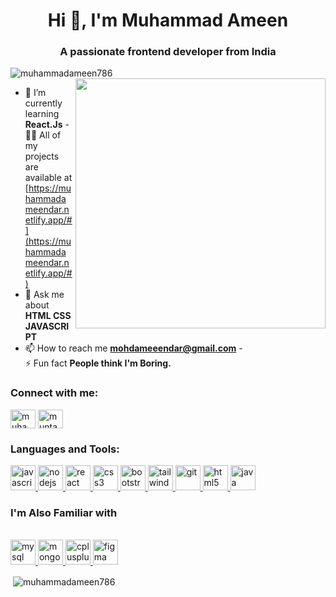 <h1 align="center">Hi 👋, I'm Muhammad Ameen</h1>
<h3 align="center">A passionate frontend developer from India</h3>

<p align="left">
  <img
    src="https://komarev.com/ghpvc/?username=muhammadameen786&label=Profile%20views&color=0e75b6&style=flat"
    alt="muhammadameen786"
  />
  <img src="https://tse1.mm.bing.net/th?id=OIP.IHy04Pnq1U2Li4K-E6LJIQHaE7&pid=Api&P=0" align="right" width=400>
</p>

- 🌱 I’m currently learning **React.Js** - 👨‍💻 All of my projects are available
at
[https://muhammadameendar.netlify.app/#](https://muhammadameendar.netlify.app/#)
- 💬 Ask me about **HTML CSS JAVASCRIPT**  <br>
- 📫 How to reach me
**mohdameeendar@gmail.com** - <br>
⚡ Fun fact **People think I'm Boring.**

<h3 align="left">Connect with me:</h3>
<p align="left">
  <a href="https://www.linkedin.com/in/muhammad-ameen-dar/" target="blank"
    ><img
      align="center"
      src="https://static.cdnlogo.com/logos/l/78/linkedin-icon.svg"
      alt="muhammad ameen"
      height="30"
      width="40"
  /></a>
  <a href="https://instagram.com/muntazir ameen" target="blank"
    ><img
      align="center"
      src="https://static.cdnlogo.com/logos/i/92/instagram.svg"
      alt="muntazir ameen"
      height="30"
      width="40"
  /></a>
</p>

<h3 align="left">Languages and Tools:</h3>
<p align="left">
    <a
    href="https://developer.mozilla.org/en-US/docs/Web/JavaScript"
    target="_blank"
    rel="noreferrer"
  >
    <img
      src="https://static.cdnlogo.com/logos/j/33/javascript.svg"
      alt="javascript"
      width="40"
      height="40"
    />
  </a>
 
  <a href="https://nodejs.org" target="_blank" rel="noreferrer">
    <img
      src="https://static.cdnlogo.com/logos/n/79/node-js.svg"
      alt="nodejs"
      width="40"
      height="40"
    />
  </a>
  <a href="https://reactjs.org/" target="_blank" rel="noreferrer">
    <img
      src="https://static.cdnlogo.com/logos/r/63/react.svg"
      alt="react"
      width="40"
      height="40"
    />
  </a>

 
  <a href="https://www.w3schools.com/css/" target="_blank" rel="noreferrer">
    <img
      src="https://static.cdnlogo.com/logos/c/18/css.svg"
      alt="css3"
      width="40"
      height="40"
    />
  </a>

  <a href="https://getbootstrap.com" target="_blank" rel="noreferrer">
    <img
      src="https://static.cdnlogo.com/logos/b/74/bootstrap-5.svg"
      alt="bootstrap"
      width="40"
      height="40"
    />
  </a>
  <a href="https://tailwindcss.com/" target="_blank" rel="noreferrer">
    <img
      src="https://www.vectorlogo.zone/logos/tailwindcss/tailwindcss-icon.svg"
      alt="tailwind"
      width="40"
      height="40"
    />
  </a>

  <a href="https://git-scm.com/" target="_blank" rel="noreferrer">
    <img
      src="https://www.vectorlogo.zone/logos/git-scm/git-scm-icon.svg"
      alt="git"
      width="40"
      height="40"
    />
  </a>
  <a href="https://www.w3.org/html/" target="_blank" rel="noreferrer">
    <img
      src="https://static.cdnlogo.com/logos/h/90/html-5.svg"
      alt="html5"
      width="40"
      height="40"
    />
  </a>
  <a href="https://www.java.com" target="_blank" rel="noreferrer">
    <img
      src="https://static.cdnlogo.com/logos/j/8/java.svg"
      alt="java"
      width="40"
      height="40"
    />
  </a>

  <h3>I'm Also Familiar with</h3>
  <br>

  <a href="https://www.mysql.com/" target="_blank" rel="noreferrer">
    <img
      src="https://static.cdnlogo.com/logos/m/10/mysql.svg"
      alt="mysql"
      width="40"
      height="40"
    />
  </a>
 
 
  <a href="https://www.mongodb.com/" target="_blank" rel="noreferrer">
    <img
      src="https://static.cdnlogo.com/logos/m/25/mongodb.svg"
      alt="mongodb"
      width="40"
      height="40"
    />
  </a>

  <a href="https://www.w3schools.com/cpp/" target="_blank" rel="noreferrer">
    <img
      src="https://static.cdnlogo.com/logos/c/1/c-plus-plus.svg"
      alt="cplusplus"
      width="40"
      height="40"
    />
  </a>
  <a href="https://www.figma.com/" target="_blank" rel="noreferrer">
    <img
      src="https://www.vectorlogo.zone/logos/figma/figma-icon.svg"
      alt="figma"
      width="40"
      height="40"
    />
  </a>
</p>

<p>
  &nbsp;<img
    align="center"
    src="https://github-readme-stats.vercel.app/api?username=muhammadameen786&show_icons=true&locale=en"
    alt="muhammadameen786"
  />
</p>

